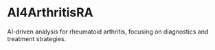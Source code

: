 # AI4ArthritisRA
AI-driven analysis for rheumatoid arthritis, focusing on diagnostics and treatment strategies.
